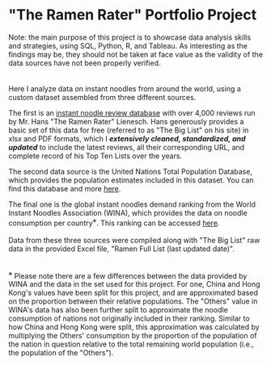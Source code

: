 # "The Ramen Rater" Portfolio Project

Note: the main purpose of this project is to showcase data analysis skills and strategies, using SQL, Python, R, and Tableau. As interesting as the findings may be, they should not be taken at face value as the validity of the data sources have not been properly verified.
<br />
<br />
<br />
Here I analyze data on instant noodles from around the world, using a custom dataset assembled from three different sources.

The first is an [instant noodle review database](https://www.theramenrater.com) with over 4,000 reviews run by Mr. Hans "The Ramen Rater" Lienesch. Hans generously provides a basic set of this data for free (referred to as "The Big List" on his site) in xlsx and PDF formats, which I <em>**extensively cleaned, standardized, and updated**</em> to include the latest reviews, all their corresponding URL, and complete record of his Top Ten Lists over the years.

The second data source is the United Nations Total Population Database, which provides the population estimates included in this dataset. You can find this database and more [here](https://www.un.org/en/development/desa/population/publications/database/index.asp).

The final one is the global instant noodles demand ranking from the World Instant Noodles Association (WINA), which provides the data on noodle consumption per country<sup>※</sup>. This ranking can be accessed [here](https://instantnoodles.org/en/noodles/demand/table/).
<br />
<br />
Data from these three sources were compiled along with "The Big List" raw data in the provided Excel file, "Ramen Full List (last updated date)".
<br />
<br />
<br />
<sup>※</sup> Please note there are a few differences between the data provided by WINA and the data in the set used for this project. For one, China and Hong Kong's values have been split for this project, and are approximated based on the proportion between their relative populations. The "Others" value in WINA's data has also been further split to approximate the noodle consumption of nations not originally included in their ranking. Similar to how China and Hong Kong were split, this approximation was calculated by multiplying the Others' consumption by the proportion of the population of the nation in question relative to the total remaining world population (i.e., the population of the "Others").

